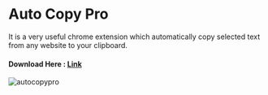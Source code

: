 # Auto Copy Pro

It is a very useful chrome extension which automatically copy selected text from any website to your clipboard.

#### Download Here : [Link](https://chrome.google.com/webstore/detail/auto-copy-pro/dggjedhladcgnhkehemidebdddebfkad)


![autocopypro](https://user-images.githubusercontent.com/83756518/139462839-095944d0-60a5-4b63-8bd6-ea4afaed9c40.png)
